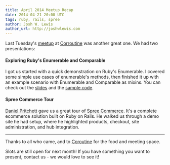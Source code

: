 ```yaml
---
title: April 2014 Meetup Recap
date: 2014-04-21 20:00 UTC
tags: ruby, rails, spree
author: Josh W. Lewis
author_url: http://joshwlewis.com
---
```


Last Tuesday's [meetup](http://www.meetup.com/memphis-technology-user-groups/events/169409982)
at [Corroutine](//coroutine.com) was another great one. We had two presentations:

#### Exploring Ruby's Enumerable and Comparable
I got us started with a quick demonstration on Ruby's Enumerable. I covered some
simple use cases of enumerable's methods, then finished it up with an example scenario
with Enumerable and Comparable as mixins. You can check out the
[slides](http://joshwlewis.com/slides/enumerable_comparable) and the
[sample code](//github.com/joshwlewis/game_of_enums).

#### Spree Commerce Tour
[Daniel Pritchett](http://dpritchett.net) gave us a great tour of [Spree
Commerce](//spreecommerce.com). It's a complete ecommerce solution built on
Ruby on Rails. He walked us through a demo site he had setup, where he
highlighted products, checkout, site administration, and hub integration.

---

Thanks to all who came, and to [Coroutine](//coroutine.com/) for the food
and meeting space.

Slots are still open for next month! If you have something you want to present,
contact us - we would love to see it!
